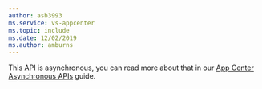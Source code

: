 ```yaml
---
author: asb3993
ms.service: vs-appcenter
ms.topic: include
ms.date: 12/02/2019
ms.author: amburns
---
```


This API is asynchronous, you can read more about that in our [App Center Asynchronous APIs](android-async.md) guide.
